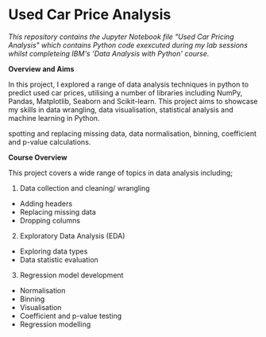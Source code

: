 # Used Car Price Analysis
_This repository contains the Jupyter Notebook file "Used Car Pricing Analysis" which contains Python code exexcuted during my lab sessions whilst completeing IBM's 'Data Analysis with Python' course._

**Overview and Aims**

In this project, I explored a range of data analysis techniques in python to predict used car prices, utilising a number of libraries including NumPy, Pandas, Matplotlib, Seaborn and Scikit-learn.
This project aims to showcase my skills in data wrangling, data visualisation, statistical analysis and machine learning in Python.

spotting and replacing missing data, data normalisation, binning, coefficient and p-value calculations.

**Course Overview**

This project covers a wide range of topics in data analysis including;
1. Data collection and cleaning/ wrangling
- Adding headers
- Replacing missing data
- Dropping columns
  
2. Exploratory Data Analysis (EDA)
- Exploring data types
- Data statistic evaluation

3. Regression model development
- Normalisation
- Binning
- Visualisation
- Coefficient and p-value testing
- Regression modelling
